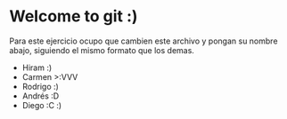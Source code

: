 # Welcome to git :)

Para este ejercicio ocupo que cambien este archivo y pongan su nombre abajo, siguiendo el mismo
formato que los demas.

 - Hiram :)
 - Carmen >:VVV
 - Rodrigo :)
 - Andrés :D
 - Diego :C :)
